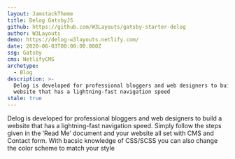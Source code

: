 ```yaml
---
layout: JamstackTheme
title: Delog GatsbyJS
github: https://github.com/W3Layouts/gatsby-starter-delog
author: W3Layouts
demo: https://delog-w3layouts.netlify.com/
date: 2020-06-03T00:00:00.000Z
ssg: Gatsby
cms: NetlifyCMS
archetype:
  - Blog
description: >-
  Delog is developed for professional bloggers and web designers to build a
  website that has a lightning-fast navigation speed
stale: true
---
```


Delog is developed for professional bloggers and web designers to build a website that has a lightning-fast navigation speed.
Simply follow the steps given in the ‘Read Me’ document and your website all set with CMS and Contact form. With bacsic knowledge of CSS/SCSS you can also change the color scheme to match your style
